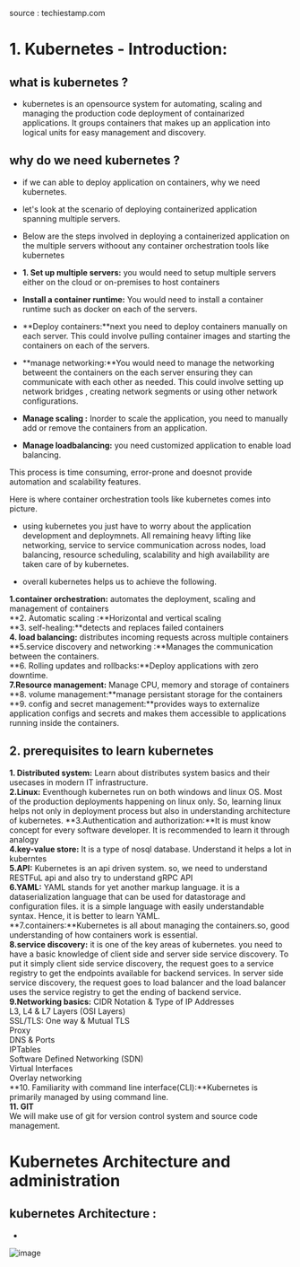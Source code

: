 source : techiestamp.com

# 1. Kubernetes - Introduction:

## what is kubernetes ?
- kubernetes is an opensource system for automating, scaling and managing the production code deployment of containarized applications.  It groups containers that makes up an application into logical units for easy management and discovery.

## why do we need kubernetes ?
- if we can able to deploy application on containers, why we need kubernetes.

- let's look at the scenario of deploying containerized application spanning multiple servers.

- Below are the steps involved in deploying a containerized application on the multiple servers withoout any container orchestration tools like kubernetes
- **1. Set up multiple servers:** you would need to setup multiple servers either on the cloud or on-premises to host containers
- **Install a container runtime:** You would need to install a container runtime such as docker on each of the servers.
- **Deploy containers:**next you need to deploy containers manually on each server. This could involve pulling container images and starting the containers on each of the servers.
- **manage networking:**You would need to manage the networking betweent the containers on the each server ensuring they can communicate with each other as needed. This could involve setting up network bridges , creating network segments or using other network configurations.
- **Manage scaling :** Inorder to scale the application, you need to manually add or remove the containers from an application.
- **Manage loadbalancing:** you need customized application to enable load balancing.


This process is time consuming, error-prone and doesnot provide automation and scalability features.

Here is where container orchestration tools like kubernetes comes into picture.

- using kubernetes you just have to worry about the application development and deploymnets. All remaining heavy lifting like networking, service to service communication across nodes, load balancing, resource scheduling, scalability and high availability are taken care of by kubernetes.

- overall kubernetes helps us to achieve the following.

**1.container orchestration:** automates the deployment, scaling and management of containers<br>
**2. Automatic scaling :**Horizontal and vertical scaling<br>
**3. self-healing:**detects and replaces failed containers<br>
**4. load balancing:** distributes incoming requests across multiple containers<br>
**5.service discovery and networking :**Manages the communication between the containers.<br>
**6. Rolling updates and rollbacks:**Deploy applications with zero downtime.<br>
**7.Resource management:** Manage CPU, memory and storage of containers<br>
**8. volume management:**manage persistant storage for the containers<br>
**9. config and secret management:**provides ways to externalize application configs and secrets and makes them accessible to applications running inside the containers.<br>

## 2. prerequisites to learn kubernetes

**1. Distributed system:** Learn about distributes system basics and their usecases in modern IT infrastructure.<br>
**2.Linux:** Eventhough kubernetes run on both windows and linux OS. Most of the production deployments happening on linux only. So, learning linux helps not only in deployment process but also in understanding architecture of kubernetes.
**3.Authentication and authorization:**It is must know concept for every software developer. It is recommended to learn it through analogy<br>
**4.key-value store:** It is a type of nosql database. Understand it helps a lot in kuberntes<br>
**5.API:** Kubernetes is an api driven system. so, we need to understand RESTFuL api and also try to understand gRPC API<br>
**6.YAML:** YAML stands for yet another markup language. it is a dataserialization language that can be used for datastorage and configuration files. it is a simple language with easily understandable syntax. Hence, it is better to learn YAML.<br>
**7.containers:**Kubernetes is all about managing the containers.so, good understanding of how containers work is essential.<br>
**8.service discovery:** it is one of the key areas of kubernetes. you need to have a basic knowledge of client side and server side service discovery. To put it simply client side service discovery, the request goes to a service registry to get the endpoints available for backend services. In server side service discovery, the request goes to load balancer and the load balancer uses the service registry to get the ending of backend service.<br>
**9.Networking basics:**
CIDR Notation & Type of IP Addresses<br>
L3, L4 & L7 Layers (OSI Layers)<br>
SSL/TLS: One way & Mutual TLS<br>
Proxy<br>
DNS & Ports<br>
IPTables<br>
Software Defined Networking (SDN)<br>
Virtual Interfaces<br>
Overlay networking<br>
**10. Familiarity with command line interface(CLI):**Kubernetes is primarily managed by using command line.<br>
**11. GIT**<br>We will make use of git for version control system and source code management.

# Kubernetes Architecture and administration

## kubernetes Architecture :
- 
 ![image](https://user-images.githubusercontent.com/89054489/219829342-0f6fa732-61aa-4bcc-bf84-f77fe40dc0f0.png)
